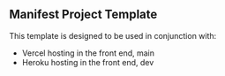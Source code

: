 ## Manifest Project Template

This template is designed to be used in conjunction with:

- Vercel hosting in the front end, main
- Heroku hosting in the front end, dev